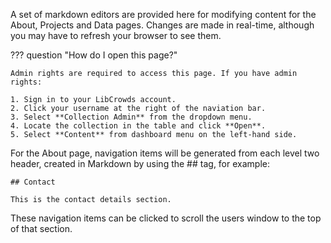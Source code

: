 A set of markdown editors are provided here for modifying content for the About,
Projects and Data pages. Changes are made in real-time, although you may have
to refresh your browser to see them.

??? question "How do I open this page?"

    Admin rights are required to access this page. If you have admin rights:

    1. Sign in to your LibCrowds account.
    2. Click your username at the right of the naviation bar.
    3. Select **Collection Admin** from the dropdown menu.
    4. Locate the collection in the table and click **Open**.
    5. Select **Content** from dashboard menu on the left-hand side.

For the About page, navigation items will be generated from each level two
header, created in Markdown by using the ## tag, for example:

```
## Contact

This is the contact details section.
```

These navigation items can be clicked to scroll the users window to the top
of that section.
